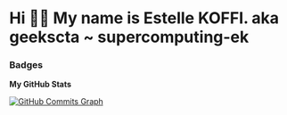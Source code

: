 Hi 👋🏽 My name is Estelle KOFFI. aka geekscta ~ supercomputing-ek
====================================

### Badges

<b>My GitHub Stats</b>

<!---
<a href="http://www.github.com/estellekoffi"><img src="https://github-readme-stats.vercel.app/api?username=estellekoffi&show_icons=true&hide=&count_private=true&title_color=6366f1&text_color=ffffff&icon_color=f97316&bg_color=1c1917&hide_border=true&show_icons=true" alt="lordkkjmix's GitHub stats" /></a>

<a href="http://www.github.com/estellekoffi"><img src="https://github-readme-streak-stats.herokuapp.com/?user=estellekoffi&stroke=ffffff&background=1c1917&ring=6366f1&fire=6366f1&currStreakNum=ffffff&currStreakLabel=6366f1&sideNums=ffffff&sideLabels=ffffff&dates=ffffff&hide_border=true" /></a>
--->

<a href="http://www.github.com/estellekoffi"><img src="https://activity-graph.herokuapp.com/graph?username=estellekoffi&bg_color=1c1917&color=ffffff&line=f97316&point=ffffff&area_color=1c1917&area=true&hide_border=true&custom_title=GitHub%20Commits%20Graph" alt="GitHub Commits Graph" /></a>

<!--- <a href="https://github.com/estellekoffi" align="left"><img src="https://github-readme-stats.vercel.app/api/top-langs/?username=estellekoffi&langs_count=10&title_color=6366f1&text_color=ffffff&icon_color=f97316&bg_color=1c1917&hide_border=true&locale=en&custom_title=Top%20%Languages" alt="Top Languages" /></a>
--->
